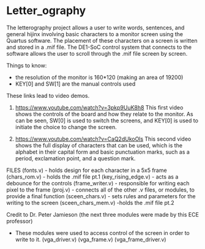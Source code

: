 # Letter_ography
The letterography project allows a user to write words, sentences, and general hijinx involving basic characters to a monitor screen using the Quartus software. The placement of these characters on a screen is written and stored in a .mif file. The DE1-SoC control system that connects to the software allows the user to scroll through the .mif file screen by screen.

Things to know:
- the resolution of the monitor is 160*120 (making an area of 19200)
- KEY[0] and SW[1] are the manual controls used

These links lead to video demos.
1) https://www.youtube.com/watch?v=3pkp9UuK8h8
This first video shows the controls of the board and how they relate to the monitor. As can be seen, SW[0] is used to switch the screens, and KEY[0] is used to initiate the choice to change the screen.

2) https://www.youtube.com/watch?v=CaQ2dUkoOls
This second video shows the full display of characters that can be used, which is the alphabet in their capital form and basic punctuation marks, such as a period, exclamation point, and a question mark.

FILES
(fonts.v) - holds design for each character in a 5x5 frame
(chars_rom.v) - holds the .mif file pt.1
(key_rising_edge.v) - acts as a debounce for the controls
(frame_writer.v) - responsible for writing each pixel to the frame
(proj.v) - connects all of the other .v files, or modules, to provide a final function
(sceen_chars.v) - sets rules and parameters for the writing to the screen
(sceen_chars_mem.v) -holds the .mif file pt.2

Credit to Dr. Peter Jamieson (the next three modules were made by this ECE professor)
- These modules were used to access control of the screen in order to write to it.
(vga_driver.v) 
(vga_frame.v)
(vga_frame_driver.v)
